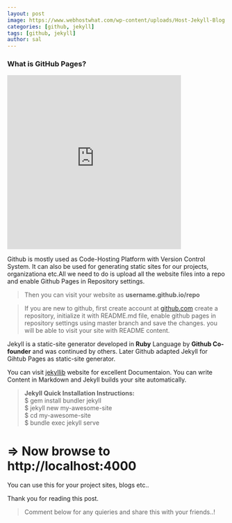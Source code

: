 ```yaml
---
layout: post
image: https://www.webhostwhat.com/wp-content/uploads/Host-Jekyll-Blog.jpg
categories: [github, jekyll]
tags: [github, jekyll]
author: sal
---
```



<section id="video" class="video">
  <h3>What is GitHub Pages?</h3>
  <iframe width="400" height="400" src="https://www.youtube.com/embed/2MsN8gpT6jY?showinfo=0" frameborder="0" allowfullscreen></iframe>
</section>

Github is mostly used as Code-Hosting Platform with Version Control System. It can also be used for generating static sites for our projects, organizationa etc.All we need to do is upload all the website files into a repo and enable Github Pages in Repository settings.

> Then you can visit your website as **username.github.io/repo**

> If you are new to github, first create account at [github.com](https://github.com) create a repository, initialize it with README.md file, enable github pages in repository settings using master branch and save the changes. you will be able to visit your site with README content.


Jekyll is a static-site generator developed in **Ruby** Language by **Github Co-founder** and was continued by others. Later Github  adapted Jekyll for Gihtub Pages as static-site generator.

You can visit [jekyllib](https://jekyllrb.com/) website for excellent Documentaion. You can write Content in Markdown and Jekyll builds your site automatically.

> **Jekyll Quick Installation Instructions:** <br>
 $ gem install bundler jekyll<br>
 $ jekyll new my-awesome-site<br>
 $ cd my-awesome-site<br>
 $ bundle exec jekyll serve<br>
# => Now browse to http://localhost:4000

You can use this for your project sites, blogs etc..

Thank you for reading this post.

> Comment below for any quieries and share this with your friends..!
